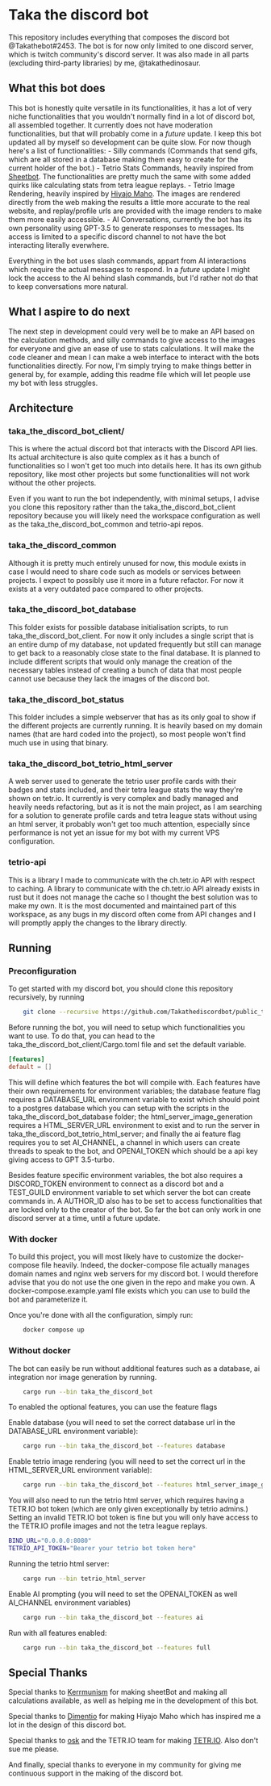 # Taka the discord bot

This repository includes everything that composes the discord bot @Takathebot#2453.
The bot is for now only limited to one discord server, which is twitch community's discord server.
It was also made in all parts (excluding third-party libraries) by me, @takathedinosaur.

## What this bot does

This bot is honestly quite versatile in its functionalities, it has a lot of very niche functionalities that you wouldn't normally find in a lot of discord bot, all assembled together. It currently does not have moderation functionalities, but that will probably come in a *future* update. I keep this bot updated all by myself so development can be quite slow.
For now though here's a list of functionalities:
    - Silly commands (Commands that send gifs, which are all stored in a database making them easy to create for the current holder of the bot.)
    - Tetrio Stats Commands, heavily inspired from [Sheetbot](https://github.com/Kerrmunism/sheetBot). The functionalities are pretty much the same with some added quirks like calculating stats from tetra league replays.
    - Tetrio Image Rendering, heavily inspired by [Hiyajo Maho](https://discord.com/api/oauth2/authorize?client_id=484558503545929729&permissions=0&scope=bot%20applications.commands). The images are rendered directly from the web making the results a little more accurate to the real website, and replay/profile urls are provided with the image renders to make them more easily accessible. 
    - AI Conversations, currently the bot has its own personality using GPT-3.5 to generate responses to messages. Its access is limited to a specific discord channel to not have the bot interacting literally everwhere.

Everything in the bot uses slash commands, appart from AI interactions which require the actual messages to respond.
In a *future* update I might lock the access to the AI behind slash commands, but I'd rather not do that to keep conversations more natural.

## What I aspire to do next

The next step in development could very well be to make an API based on the calculation methods, and silly commands to give access to the images for everyone and give an ease of use to stats calculations. It will make the code cleaner and mean I can make a web interface to interact with the bots functionalities directly. 
For now, I'm simply trying to make things better in general by, for example, adding this readme file which will let people use my bot with less struggles. 

## Architecture

### taka_the_discord_bot_client/

This is where the actual discord bot that interacts with the Discord API lies. Its actual architecture is also quite complex as it has a bunch of functionalities so I won't get too much into details here. It has its own github repository, like most other projects but some functionalities will not work without the other projects.

Even if you want to run the bot independently, with minimal setups, I advise you clone this repository rather than the taka_the_discord_bot_client repository because you will likely need the workspace configuration as well as the taka_the_discord_bot_common and tetrio-api repos. 

### taka_the_discord_common 

Although it is pretty much entirely unused for now, this module exists in case I would need to share code such as models or services between projects. I expect to possibly use it more in a future refactor. For now it exists at a very outdated pace compared to other projects.

### taka_the_discord_bot_database

This folder exists for possible database initialisation scripts, to run taka_the_discord_bot_client.
For now it only includes a single script that is an entire dump of my database, not updated frequently but still can manage to get back to a reasonably close state to the final database.
It is planned to include different scripts that would only manage the creation of the necessary tables instead of creating a bunch of data that most people cannot use because they lack the images of the discord bot.

### taka_the_discord_bot_status

This folder includes a simple webserver that has as its only goal to show if the different projects are currently running. It is heavily based on my domain names (that are hard coded into the project), so most people won't find much use in using that binary.

### taka_the_discord_bot_tetrio_html_server

A web server used to generate the tetrio user profile cards with their badges and stats included, and their tetra league stats the way they're shown on tetr.io.
It currently is very complex and badly managed and heavily needs refactoring, but as it is not the main project, as I am searching for a solution to generate profile cards and tetra league stats without using an html server, it probably won't get too much attention, especially since performance is not yet an issue for my bot with my current VPS configuration.

### tetrio-api

This is a library I made to communicate with the ch.tetr.io API with respect to caching. A library to communicate with the ch.tetr.io API already exists in rust but it does not manage the cache so I thought the best solution was to make my own. It is the most documented and maintained part of this workspace, as any bugs in my discord often come from API changes and I will promptly apply the changes to the library directly.

## Running


### Preconfiguration

To get started with my discord bot, you should clone this repository recursively, by running
```bash
    git clone --recursive https://github.com/Takathediscordbot/public_taka_the_bot.git 
```

Before running the bot, you will need to setup which functionalities you want to use. To do that, you can head to the taka_the_discord_bot_client/Cargo.toml file and set the default variable. 

```toml
[features]
default = []
```

This will define which features the bot will compile with. Each features have their own requirements for environment variables;
the database feature flag requires a DATABASE_URL environment variable to exist which should point to a postgres database which you can setup with the scripts in the taka_the_discord_bot_database folder; the html_server_image_generation requires a HTML_SERVER_URL environment to exist and to run the server in taka_the_discord_bot_tetrio_html_server; and finally the ai feature flag requires you to set AI_CHANNEL, a channel in which users can create threads to speak to the bot, and
OPENAI_TOKEN which should be a api key giving access to GPT 3.5-turbo.

Besides feature specific environment variables, the bot also requires a DISCORD_TOKEN environment to connect as a discord bot and a TEST_GUILD environment variable to set which server the bot can create commands in. A AUTHOR_ID also has to be set to access functionalities that are locked only to the creator of the bot.
 So far the bot can only work in one discord server at a time, until a future update.



### With docker 

To build this project, you will most likely have to customize the docker-compose file heavily.
Indeed, the docker-compose file actually manages domain names and nginx web servers for my discord bot. I would therefore advise that you do not use the one given in the repo and make you own. A docker-compose.example.yaml file exists which you can use to build the bot and parameterize it.

Once you're done with all the configuration, simply run: 
```bash
    docker compose up
```


### Without docker

The bot can easily be run without additional features such as a database, ai integration nor image generation by running.

```bash
    cargo run --bin taka_the_discord_bot
```

To enabled the optional features, you can use the feature flags

Enable database (you will need to set the correct database url in the DATABASE_URL environment variable):
```bash
    cargo run --bin taka_the_discord_bot --features database
```

Enable tetrio image rendering (you will need to set the correct url in the HTML_SERVER_URL environment variable):
```bash
    cargo run --bin taka_the_discord_bot --features html_server_image_generation
```

You will also need to run the tetrio html server, which requires having a TETR.IO bot token (which are only given exceptionally by tetrio admins.) Setting an invalid TETR.IO bot token is fine but you will only have access to the TETR.IO profile images and not the tetra league replays.

```bash
BIND_URL="0.0.0.0:8080"
TETRIO_API_TOKEN="Bearer your tetrio bot token here"
```

Running the tetrio html server:
```bash
    cargo run --bin tetrio_html_server
```


Enable AI prompting (you will need to set the OPENAI_TOKEN as well AI_CHANNEL environment variables)
```bash
    cargo run --bin taka_the_discord_bot --features ai
```

Run with all features enabled: 
```bash
    cargo run --bin taka_the_discord_bot --features full
```

## Special Thanks 

Special thanks to [Kerrmunism](https://github.com/Kerrmunism) for making sheetBot and making all calculations available, as well as helping me in the development of this bot. 

Special thanks to [Dimentio](https://github.com/Dimentio) for making Hiyajo Maho which has inspired me a lot in the design of this discord bot.

Special thanks to [osk](https://osk.sh/) and the TETR.IO team for making [TETR.IO](https://tetr.io/). Also don't sue me please.

And finally, special thanks to everyone in my community for giving me continuous support in the making of the discord bot.